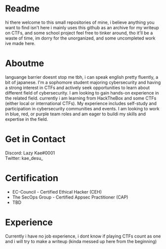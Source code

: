 # Readme
hi there welcome to this small repositories of mine, i believe anything you want to find isn't here
i mainly uses this github as an archive for my writeup on CTFs, and some school project
feel free to tinker around, tho it'll be a waste of time, im dorry for the unorganized, and some uncompleted work ive made here.

# Aboutme
languange barrier doesnt stop me tbh, i can speak english pretty fluently, a bit of japanese.
I'm a sophomore student majoring cybersecurity and having a strong interest in CTFs and actively seek opportunities to learn about different field of cybersecurity. I am looking to gain hands-on experience in the related field. currently i am learning from HackTheBox and some CTFs (either local or international CTFs). My experience includes self-study and participation in cybersecurity communities and events. I am looking to work in blue, red, or purple team roles and am eager to buildi my skills and expertise in the field.

# Get in Contact
Discord: Lazy Kae#0001\
Twitter: kae_desu_

# Certification
- EC-Council - Certified Ethical Hacker (CEH)
- The SecOps Group - Certified Appsec Practitioner (CAP)
- TBD

# Experience
Currently i have no job experience, i dont know if playing CTFs count as one and i will try to make a writeup (kinda messed up here from the beginning)
